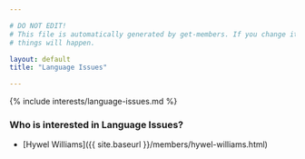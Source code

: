 ```yaml
---

# DO NOT EDIT!
# This file is automatically generated by get-members. If you change it, bad
# things will happen.

layout: default
title: "Language Issues"

---
```


{% include interests/language-issues.md %}

### Who is interested in Language Issues?


* [Hywel Williams]({{ site.baseurl }}/members/hywel-williams.html)
